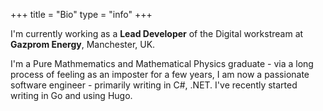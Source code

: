 +++
title =  "Bio"
type = "info"
+++

I'm currently working as a **Lead Developer** of the Digital workstream at **Gazprom Energy**, Manchester, UK. 

I'm a Pure Mathmematics and Mathematical Physics graduate - via a long process of feeling as an imposter for a few years, I am now a passionate software engineer - primarily writing in C#, .NET. I've recently started writing in Go and using Hugo.